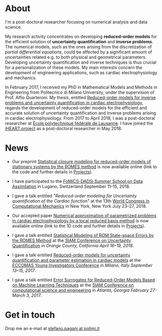 # About

I'm a post-doctoral researcher focusing on numerical analysis and data science.

My research activity concentrates on developing **reduced-order models** for the efficient solution of **uncertainty quantification** and **inverse problems**. The numerical models, such as the ones arising from the discretization of *partial differential equations*, could be affected by a significant amount of uncertainties related e.g. to both physical and geometrical parameters. Developing uncertainty quantification and inverse techniques is thus crucial for a personalization of these models. My main interests concern the development of engineering applications, such as cardiac electrophysiology and mechanics.

In February 2017, I received my PhD in Mathematical Models and Methods in Engineering from Politecnico di Milano University, under the supervision of Prof. Alfio Quarteroni. My thesis, entitled [Reduced-order models for inverse problems and uncertainty quantification in cardiac electrophysiology](https://www.politesi.polimi.it/bitstream/10589/131411/1/2017_02_PhD_Pagani.pdf), regards the development of reduced-order models for the efficient and accurate solution of uncertainty quantification and inverse problems arising in cardiac electrophysiology. From 2017 to April 2018, I was a post-doctoral researcher at [École polytechnique fédérale de Lausanne](https://www.epfl.ch). I have joined the [iHEART project](http://iheart.polimi.it) as a post-doctoral researcher in May 2018.




# News

* Our preprint [Statistical closure modeling for reduced-order models of stationary systems by the ROMES method](https://arxiv.org/pdf/1901.02792.pdf) is now available online (link to the code and further details in [Projects](/project-page)).

* I have participated to the [FoMICS-DADSi Summer School on Data Assimilation](https://www.ics.usi.ch/index.php/news/285-fomics-dadsi-summer-school-on-data-assimilation) in Lugano, Switzerland September 11–15, 2018.

* I gave a talk entitled *"Reduced-order modeling for Uncertainty quantification of the Cardiac function"* at the 13th [World Congress in Computational Mechanics](http://www.wccm2018.org) in New York, New York July 23–27, 2018.

* Our accepted paper [Numerical approximation of parametrized problems in cardiac electrophysiology by a local reduced basis method](https://www.sciencedirect.com/science/article/pii/S0045782518303001) is now available online (link to the 1D code and further details in [Projects](/project-page)).

* I gave a talk entitled [Statistical Modeling of ROM State-space Errors by the ROMES Method](http://meetings.siam.org/sess/dsp_talk.cfm?p=90204) at the [SIAM Conference on Uncertainty Quantification](https://www.siam.org/meetings/uq18/) in *Orange County, California April 16–19, 2018*.

* I gave a talk entitled [Reduced-order models for uncertainty quantification and parameter estimation in cardiac models](https://drive.google.com/file/d/0B1cHhhg2HlVbdkthZGxwOVVHeTQ/view) at the [ECCOMAS Young Investigators Conference](https://www.eko.polimi.it/index.php/YIC2017/conf) in *Milano, Italy September 13–15, 2017*.

* I gave a talk entitled [Error Surrogates for Reduced-Order Models Based on Machine Learning Techniques](http://meetings.siam.org/sess/dsp_talk.cfm?p=81796) at the [SIAM Conference on computational science and engineering](https://www.siam.org/meetings/cse17/) in *Atlanta, Georgia February 27-March 3, 2017*.

# Get in touch

Drop me an e-mail at [stefano.pagani at polimi.it](mailto:stefano.pagani@polimi.it)
